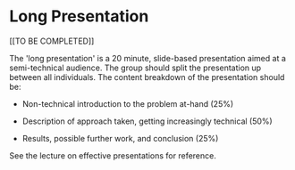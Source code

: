 # Long Presentation

[[TO BE COMPLETED]]

The 'long presentation' is a 20 minute, slide-based presentation aimed
at a semi-technical audience. The group should split the presentation
up between all individuals. The content breakdown of the presentation
should be:

-   Non-technical introduction to the problem at-hand (25%)

-   Description of approach taken, getting increasingly technical
    (50%)

-   Results, possible further work, and conclusion (25%)

See the lecture on effective presentations for reference.
